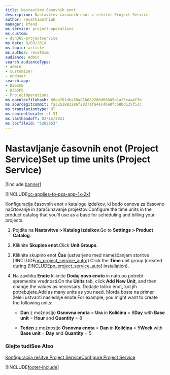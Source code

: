 ```yaml
---
title: Nastavitev časovnih enot
description: Nastavitev časovnih enot v rešitvi Project Service
author: revathimuthiah
manager: kfend
ms.service: project-operations
ms.custom:
- dyn365-projectservice
ms.date: 8/03/2018
ms.topic: article
ms.author: revathim
audience: Admin
search.audienceType:
- admin
- customizer
- enduser
search.app:
- D365CE
- D365PS
- ProjectOperations
ms.openlocfilehash: 66ea761dba58a81b682280d09045b1a23eaa4f3b
ms.sourcegitcommit: fa32b1893286f20271fa4ec4be8fc68bd135f53c
ms.translationtype: HT
ms.contentlocale: sl-SI
ms.lasthandoff: 02/15/2021
ms.locfileid: "5282353"
---
```

# <a name="set-up-time-units-project-service"></a><span data-ttu-id="4bfee-103">Nastavljanje časovnih enot (Project Service)</span><span class="sxs-lookup"><span data-stu-id="4bfee-103">Set up time units (Project Service)</span></span>

[!include [banner](../includes/psa-now-project-operations.md)]

[!INCLUDE[cc-applies-to-psa-app-1x-2x](../includes/cc-applies-to-psa-app-1x-2x.md)]

<span data-ttu-id="4bfee-104">Konfiguracija časovnih enot v katalogu izdelkov, ki bodo osnova za časovno načrtovanje in zaračunavanje projektov.</span><span class="sxs-lookup"><span data-stu-id="4bfee-104">Configure the time units in the product catalog that you’ll use as a base for scheduling and billing your projects.</span></span>  
  
1. <span data-ttu-id="4bfee-105">Pojdite na **Nastavitve > Katalog izdelkov**.</span><span class="sxs-lookup"><span data-stu-id="4bfee-105">Go to **Settings > Product Catalog**.</span></span>  
  
2. <span data-ttu-id="4bfee-106">Kliknite **Skupine enot**.</span><span class="sxs-lookup"><span data-stu-id="4bfee-106">Click **Unit Groups**.</span></span>  
  
3. <span data-ttu-id="4bfee-107">Kliknite skupino enot **Čas** (ustvarjeno med nameščanjem storitve [!INCLUDE[pn_project_service_auto](../includes/pn-project-service-auto.md)]).</span><span class="sxs-lookup"><span data-stu-id="4bfee-107">Click the **Time** unit group (created during [!INCLUDE[pn_project_service_auto](../includes/pn-project-service-auto.md)] installation).</span></span>  
  
4. <span data-ttu-id="4bfee-108">Na zavihku **Enote** kliknite **Dodaj novo enoto** in nato po potrebi spremenite vrednosti.</span><span class="sxs-lookup"><span data-stu-id="4bfee-108">On the **Units** tab, click **Add New Unit**, and then change the values as necessary.</span></span> <span data-ttu-id="4bfee-109">Dodajte toliko enot, kot jih potrebujete.</span><span class="sxs-lookup"><span data-stu-id="4bfee-109">Add as many units as you need.</span></span> <span data-ttu-id="4bfee-110">Morda boste na primer želeli ustvariti naslednje enote:</span><span class="sxs-lookup"><span data-stu-id="4bfee-110">For example, you might want to create the following units:</span></span>  
  
   - <span data-ttu-id="4bfee-111">**Dan** z možnostjo **Osnovna enota** = **Ura** in **Količina** = 8</span><span class="sxs-lookup"><span data-stu-id="4bfee-111">**Day** with **Base unit** = **Hour** and **Quantity** = 8</span></span>  
  
   - <span data-ttu-id="4bfee-112">**Teden** z možnostjo **Osnovna enota** = **Dan** in **Količina** = 5</span><span class="sxs-lookup"><span data-stu-id="4bfee-112">**Week** with **Base unit** = **Day** and **Quantity** = 5</span></span>  
  
### <a name="see-also"></a><span data-ttu-id="4bfee-113">Glejte tudi</span><span class="sxs-lookup"><span data-stu-id="4bfee-113">See Also</span></span>  
 [<span data-ttu-id="4bfee-114">Konfiguracija rešitve Project Service</span><span class="sxs-lookup"><span data-stu-id="4bfee-114">Configure Project Service</span></span>](../psa/configure.md)


[!INCLUDE[footer-include](../includes/footer-banner.md)]